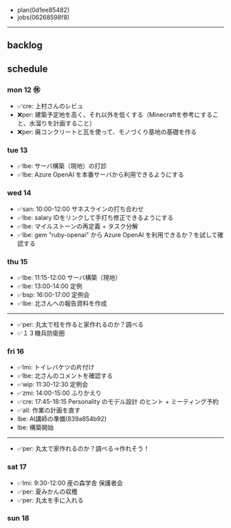 
- plan(0d1ee85482)
- jobs(06268598f8)
---

## backlog

## schedule
### mon 12 ㊡
- ✅cre: 上村さんのレビュ
- ❌per: 建築予定地を高く、それ以外を低くする（Minecraftを参考にすること、水溜りを計画すること）
- ❌per: 廃コンクリートと瓦を使って、モノづくり基地の基礎を作る

### tue 13
- ✅lbe: サーバ構築（現地）の打診
- ✅lbe: Azure OpenAI を本番サーバから利用できるようにする

### wed 14
- ✅san: 10:00-12:00 サネスラインの打ち合わせ
- ✅lbe: salary IDをリンクして手打ち修正できるようにする
- ✅lbe: マイルストーンの再定義 +  タスク分解
- ✅lbe: gem "ruby-openai" から Azure OpenAI を利用できるか？を試して確認する

### thu 15
- ✅lbe: 11:15-12:00 サーバ構築（現地）
- ✅lbe: 13:00-14:00 定例
- ✅bsp: 16:00-17:00 定例会
- ✅lbe: 北さんへの報告資料を作成

---
- ✅per: 丸太で柱を作ると家作れるのか？調べる
- ✅１３機兵防衛圏

### fri 16
- ✅lmi: トイレバケツの片付け
- ✅lbe: 北さんのコメントを確認する
- ✅wip: 11:30-12:30 定例会
- ✅zmi: 14:00-15:00 ふりかえり
- ✅cre: 17:45-18:15 Personality のモデル設計 のヒント + ミーティング予約
- ✅all: 作業の計画を直す
- lbe: AI講師の準備(839a854b92)
- lbe: 構築開始

---
- ✅per: 丸太で家作れるのか？調べる→作れそう！

### sat 17
- ✅lmi: 9:30-12:00 産の森学舎 保護者会
- ✅per: 夏みかんの収穫
- ✅per: 丸太を手に入れる

### sun 18





